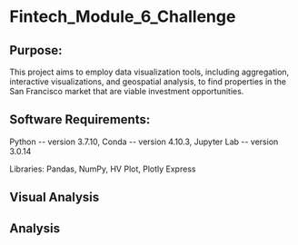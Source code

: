 # Fintech_Module_6_Challenge


## Purpose: 

This project aims to employ data visualization tools, including aggregation, interactive visualizations, and geospatial analysis, to find properties in the San Francisco market that are viable investment opportunities.

## Software Requirements:
Python -- version 3.7.10, Conda -- version 4.10.3, Jupyter Lab -- version 3.0.14

Libraries: Pandas, NumPy, HV Plot, Plotly Express


## Visual Analysis


## Analysis
